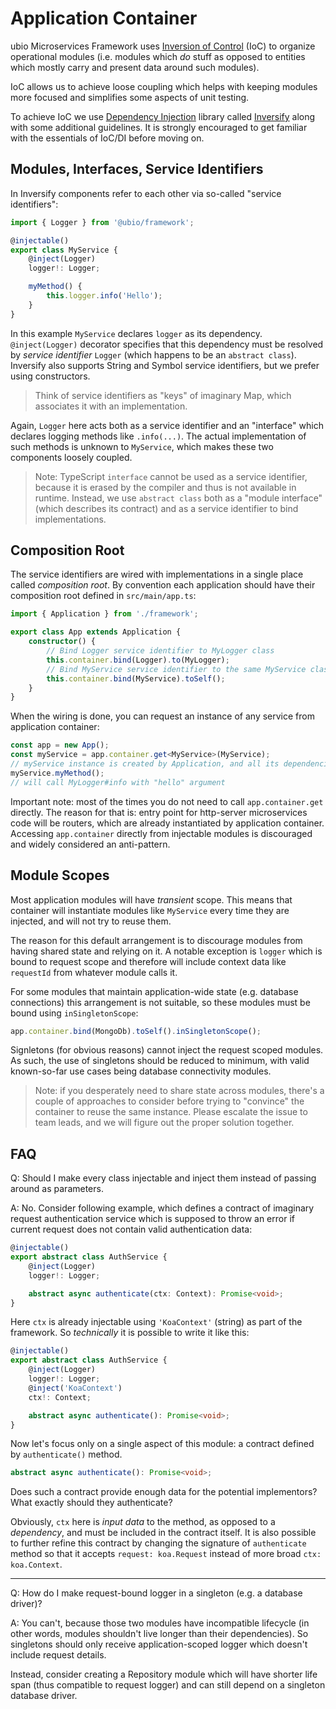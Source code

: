 # Application Container

ubio Microservices Framework uses [Inversion of Control](https://en.wikipedia.org/wiki/Inversion_of_control) (IoC) to organize operational modules (i.e. modules which _do_ stuff as opposed to entities which mostly carry and present data around such modules).

IoC allows us to achieve loose coupling which helps with keeping modules more focused and simplifies some aspects of unit testing.

To achieve IoC we use [Dependency Injection](https://en.wikipedia.org/wiki/Dependency_injection) library called [Inversify](https://github.com/inversify/InversifyJS) along with some additional guidelines. It is strongly encouraged to get familiar with the essentials of IoC/DI before moving on.

## Modules, Interfaces, Service Identifiers

In Inversify components refer to each other via so-called "service identifiers":

```ts
import { Logger } from '@ubio/framework';

@injectable()
export class MyService {
    @inject(Logger)
    logger!: Logger;

    myMethod() {
        this.logger.info('Hello');
    }
}
```

In this example `MyService` declares `logger` as its dependency. `@inject(Logger)` decorator specifies that this dependency must be resolved by *service identifier* `Logger` (which happens to be an `abstract class`). Inversify also supports String and Symbol service identifiers, but we prefer using constructors.

> Think of service identifiers as "keys" of imaginary Map, which associates it with an implementation.

Again, `Logger` here acts both as a service identifier and an "interface" which declares logging methods like `.info(...)`. The actual implementation of such methods is unknown to `MyService`, which makes these two components loosely coupled.

> Note: TypeScript `interface` cannot be used as a service identifier, because it is erased by the compiler and thus is not available in runtime. Instead, we use `abstract class` both as a "module interface" (which describes its contract) and as a service identifier to bind implementations.

## Composition Root

The service identifiers are wired with implementations in a single place called _composition root_. By convention each application should have their composition root defined in `src/main/app.ts`:

```ts
import { Application } from './framework';

export class App extends Application {
    constructor() {
        // Bind Logger service identifier to MyLogger class
        this.container.bind(Logger).to(MyLogger);
        // Bind MyService service identifier to the same MyService class
        this.container.bind(MyService).toSelf();
    }
}
```

When the wiring is done, you can request an instance of any service from application container:

```ts
const app = new App();
const myService = app.container.get<MyService>(MyService);
// myService instance is created by Application, and all its dependencies are satisfied
myService.myMethod();
// will call MyLogger#info with "hello" argument
```

Important note: most of the times you do not need to call `app.container.get` directly.
The reason for that is: entry point for http-server microservices code will be routers, which
are already instantiated by application container. Accessing `app.container` directly from injectable modules is discouraged and widely considered an anti-pattern.

## Module Scopes

Most application modules will have _transient_ scope. This means that container will instantiate modules like `MyService` every time they are injected, and will not try to reuse them.

The reason for this default arrangement is to discourage modules from having shared state and relying on it. A notable exception is `logger` which is bound to request scope and therefore will include context data like `requestId` from whatever module calls it.

For some modules that maintain application-wide state (e.g. database connections) this arrangement is not suitable, so these modules must be bound using `inSingletonScope`:

```ts
app.container.bind(MongoDb).toSelf().inSingletonScope();
```

Signletons (for obvious reasons) cannot inject the request scoped modules. As such, the use of singletons should be reduced to minimum, with valid known-so-far use cases being database connectivity modules.

> Note: if you desperately need to share state across modules, there's a couple of approaches to consider before trying to "convince" the container to reuse the same instance. Please escalate the issue to team leads, and we will figure out the proper solution together.

## FAQ

Q: Should I make every class injectable and inject them instead of passing around as parameters.

A: No. Consider following example, which defines a contract of imaginary request authentication service which is supposed to throw an error if current request does not contain valid authentication data:

```ts
@injectable()
export abstract class AuthService {
    @inject(Logger)
    logger!: Logger;

    abstract async authenticate(ctx: Context): Promise<void>;
}
```

Here `ctx` is already injectable using `'KoaContext'` (string) as part of the framework. So _technically_ it is possible to write it like this:

```ts
@injectable()
export abstract class AuthService {
    @inject(Logger)
    logger!: Logger;
    @inject('KoaContext')
    ctx!: Context;

    abstract async authenticate(): Promise<void>;
}
```

Now let's focus only on a single aspect of this module: a contract defined by `authenticate()` method.

```ts
abstract async authenticate(): Promise<void>;
```

Does such a contract provide enough data for the potential implementors? What exactly should they authenticate?

Obviously, `ctx` here is _input data_ to the method, as opposed to a _dependency_, and must be included in the contract itself. It is also possible to further refine this contract by changing the signature of `authenticate` method so that it accepts `request: koa.Request` instead of more broad `ctx: koa.Context`.

---

Q: How do I make request-bound logger in a singleton (e.g. a database driver)?

A: You can't, because those two modules have incompatible lifecycle (in other words, modules shouldn't live longer than their dependencies). So singletons should only receive application-scoped logger which doesn't include request details.

Instead, consider creating a Repository module which will have shorter life span (thus compatible to request logger) and can still depend on a singleton database driver.
